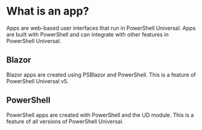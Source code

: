 # What is an app?

Apps are web-based user interfaces that run in PowerShell Universal. Apps are built with PowerShell and can integrate with other features in PowerShell Universal. 

## Blazor 

Blazor apps are created using PSBlazor and PowerShell. This is a feature of PowerShell Universal v5. 

## PowerShell 

PowerShell apps are created with PowerShell and the UD module. This is a feature of all versions of PowerShell Universal. 